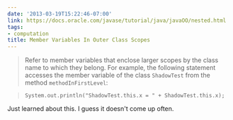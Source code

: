 ```yaml
---
date: '2013-03-19T15:22:46-07:00'
link: https://docs.oracle.com/javase/tutorial/java/javaOO/nested.html
tags:
- computation
title: Member Variables In Outer Class Scopes
---
```


>Refer to member variables that enclose larger scopes by the class name to which they belong. For example, the following statement accesses the member variable of the class `ShadowTest` from the method `methodInFirstLevel`:

>`System.out.println("ShadowTest.this.x = " + ShadowTest.this.x);`

Just learned about this. I guess it doesn't come up often.
